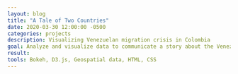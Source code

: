 ```yaml
---
layout: blog
title: "A Tale of Two Countries"
date: 2020-03-30 12:00:00 -0500
categories: projects
description: Visualizing Venezuelan migration crisis in Colombia
goal: Analyze and visualize data to communicate a story about the Venezuelan migration crisis in Colombia. (Participate in the <a href = "https://cgdv.github.io/challenges/Hackathon-2020/">Data Viz Hackathon</a> by LASER PULSE & CGDV)  
result:
tools: Bokeh, D3.js, Geospatial data, HTML, CSS
---
```


